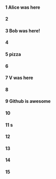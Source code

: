 #### 1 Alice was here
#### 2
#### 3 Bob was here!
#### 4
#### 5 pizza
#### 6
#### 7 V was here
#### 8
#### 9 Github is awesome
#### 10
#### 11 s
#### 12
#### 13
#### 14
#### 15